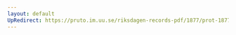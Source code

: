 ```yaml
---
layout: default
UpRedirect: https://pruto.im.uu.se/riksdagen-records-pdf/1877/prot-1877--fk--035/prot-1877--fk--035_032.pdf
---
```

